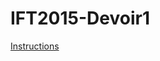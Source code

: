 # IFT2015-Devoir1

[Instructions](https://ift2015h21.wordpress.com/2021/02/01/projet-1-planter-un-arbre-dans-lordinateur/#more-136)